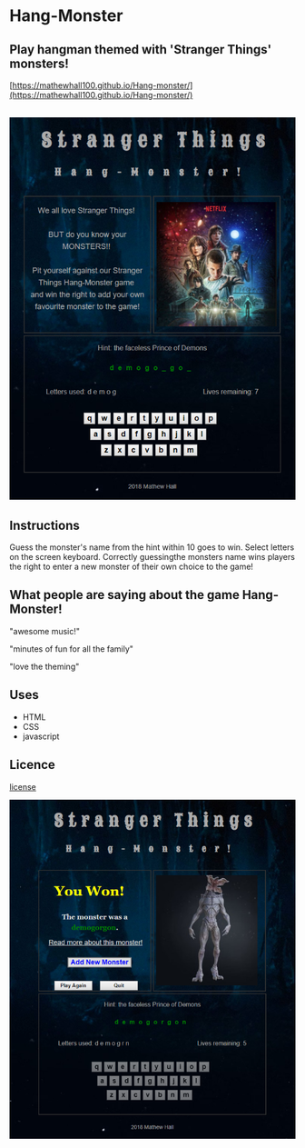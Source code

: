 # Hang-Monster

## Play hangman themed with 'Stranger Things' monsters!

[https://mathewhall100.github.io/Hang-monster/](https://mathewhall100.github.io/Hang-monster/)

<br />

<img src=images\app_image_1.PNG width="600px">

## Instructions

Guess the monster's name from the hint within 10 goes to win. Select letters on the screen keyboard. Correctly guessingthe monsters name wins players the right to enter a new monster of their own choice to the game!

## What people are saying about the game Hang-Monster!

"awesome music!"

"minutes of fun for all the family"

"love the theming"

## Uses

* HTML
* CSS
* javascript

## Licence

[license](LICENSE.txt)

<img src=images\app_image_2.PNG width="600px">


